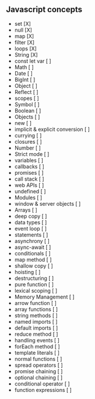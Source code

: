 ## Javascript concepts
- set [X]
- null [X]
- map [X]
- filter [X]
- loops [X]
- String [X]
- const let var [ ]
- Math [ ]
- Date [ ]
- BigInt [ ]
- Object [ ]
- Reflect [ ]
- scopes [ ]
- Symbol [ ]
- Boolean [ ]
- Objects [ ]
- new [ ]
- implicit & explicit conversion [ ]
- currying [ ]
- closures [ ]
- Number [ ]
- Strict mode [ ]
- variables [ ]
- callbacks [ ]
- promises [ ]
- call stack [ ]
- web APIs [ ]
- undefined [ ]
- Modules [ ]
- window & server objects [ ]
- Arrays [ ]
- deep copy [ ]
- data types [ ]
- event loop [ ]
- statements [ ]
- asynchrony [ ]
- async-await [ ]
- conditionals [ ]
- map method [ ]
- shallow copy [ ]
- hoisting [ ]
- destructuring [ ]
- pure function [ ]
- lexical scoping [ ]
- Memory Management [ ]
- arrow function [ ]
- array functions [ ]
- string methods [ ]
- named imports [ ]
- default imports [ ]
- reduce method [ ]
- handling events [ ]
- forEach method [ ]
- template literals [ ]
- normal functions [ ]
- spread operators [ ]
- promise chaining [ ]
- optional chaining [ ]
- conditional operator [ ]
- function expressions [ ]
